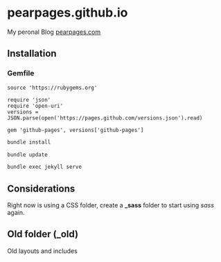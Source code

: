 # pearpages.github.io

My peronal Blog [pearpages.com](http://www.pearpages.com)

## Installation

### Gemfile

```
source 'https://rubygems.org'

require 'json'
require 'open-uri'
versions = JSON.parse(open('https://pages.github.com/versions.json').read)

gem 'github-pages', versions['github-pages']
````

```bash
bundle install
```

```bash
bundle update
```

```bash
bundle exec jekyll serve
```

## Considerations

Right now is using a CSS folder, create a **_sass** folder to start using *sass* again.

## Old folder (_old)

Old layouts and includes